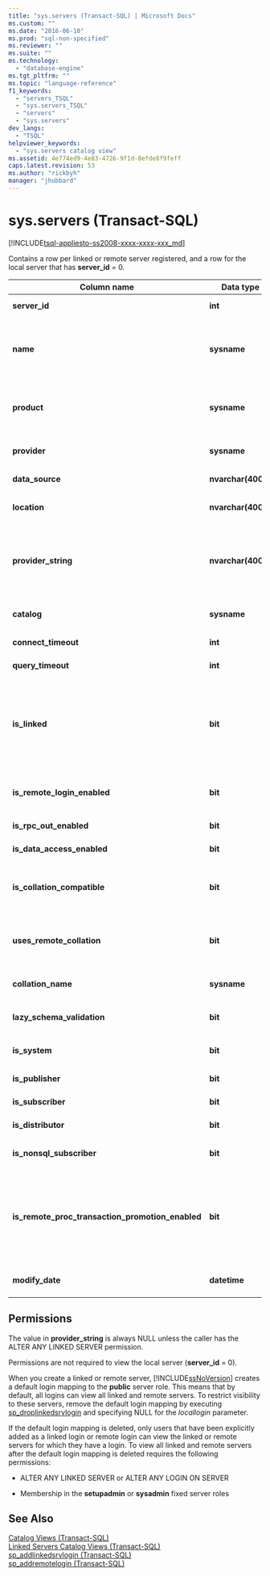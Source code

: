```yaml
---
title: "sys.servers (Transact-SQL) | Microsoft Docs"
ms.custom: ""
ms.date: "2016-06-10"
ms.prod: "sql-non-specified"
ms.reviewer: ""
ms.suite: ""
ms.technology: 
  - "database-engine"
ms.tgt_pltfrm: ""
ms.topic: "language-reference"
f1_keywords: 
  - "servers_TSQL"
  - "sys.servers_TSQL"
  - "servers"
  - "sys.servers"
dev_langs: 
  - "TSQL"
helpviewer_keywords: 
  - "sys.servers catalog view"
ms.assetid: 4e774ed9-4e83-4726-9f1d-8efde8f9feff
caps.latest.revision: 53
ms.author: "rickbyh"
manager: "jhubbard"
---
```

# sys.servers (Transact-SQL)
[!INCLUDE[tsql-appliesto-ss2008-xxxx-xxxx-xxx_md](../../../database-engine/configure/windows/includes/tsql-appliesto-ss2008-xxxx-xxxx-xxx-md.md)]

  Contains a row per linked or remote server registered, and a row for the local server that has **server_id** = 0.  
  
  
|Column name|Data type|Description|  
|-----------------|---------------|-----------------|  
|**server_id**|**int**|Local ID of linked server.|  
|**name**|**sysname**|When **server_id** = 0, this is the server name.<br /><br /> When **server_id** >0 , this is the local name of linked server.|  
|**product**|**sysname**|Product name of the linked server. "SQL Server" indicates this is another instance of [!INCLUDE[ssNoVersion](../../../advanced-analytics/r-services/includes/ssnoversion-md.md)].|  
|**provider**|**sysname**|OLE DB provider name for connecting to linked server.|  
|**data_source**|**nvarchar(4000)**|OLE DB data source connection property.|  
|**location**|**nvarchar(4000)**|OLE DB location connection property. NULL if none.|  
|**provider_string**|**nvarchar(4000)**|OLE DB provider-string connection property.<br /><br /> Is NULL unless the caller has the ALTER ANY LINKED SERVER permission.|  
|**catalog**|**sysname**|OLEDB catalog connection property. NULL if none.|  
|**connect_timeout**|**int**|Connect time-out in seconds, 0 if none.|  
|**query_timeout**|**int**|Query time-out in seconds, 0 if none.|  
|**is_linked**|**bit**|0 = Is an old-style server added by using **sp_addserver**, with different RPC and distributed-transaction behavior.<br /><br /> 1 = Standard linked server.|  
|**is_remote_login_enabled**|**bit**|RPC option is set enabling incoming remote logins for this server.|  
|**is_rpc_out_enabled**|**bit**|Outgoing (from this server) RPC is enabled.|  
|**is_data_access_enabled**|**bit**|Server is enabled for distributed queries.|  
|**is_collation_compatible**|**bit**|Collation of remote data is assumed to be compatible with local data if no collation information is available.|  
|**uses_remote_collation**|**bit**|If 1, use the collation reported by the remote server; otherwise, use the collation specified by the next column.|  
|**collation_name**|**sysname**|Name of collation to use, or NULL if just use local.|  
|**lazy_schema_validation**|**bit**|If 1, schema validation is not checked at query startup.|  
|**is_system**|**bit**|This server can be accessed only by the internal system.|  
|**is_publisher**|**bit**|Server is a replication Publisher.|  
|**is_subscriber**|**bit**|Server is a replication Subscriber.|  
|**is_distributor**|**bit**|Server is a replication Distributor.|  
|**is_nonsql_subscriber**|**bit**|Server is a non-SQL Server replication Subscriber.|  
|**is_remote_proc_transaction_promotion_enabled**|**bit**|If 1, calling a remote stored procedure starts a distributed transaction and enlists the transaction with MS DTC. For more information, see [sp_serveroption &#40;Transact-SQL&#41;](../../../relational-databases/reference/system-stored-procedures/sp-serveroption-transact-sql.md).|  
|**modify_date**|**datetime**|Date that server information was last changed.|  
  
## Permissions  
 The value in **provider_string** is always NULL unless the caller has the ALTER ANY LINKED SERVER permission.  
  
 Permissions are not required to view the local server (**server_id** = 0).  
  
 When you create a linked or remote server, [!INCLUDE[ssNoVersion](../../../advanced-analytics/r-services/includes/ssnoversion-md.md)] creates a default login mapping to the **public** server role. This means that by default, all logins can view all linked and remote servers. To restrict visibility to these servers, remove the default login mapping by executing [sp_droplinkedsrvlogin](../../../relational-databases/reference/system-stored-procedures/sp-droplinkedsrvlogin-transact-sql.md) and specifying NULL for the *locallogin* parameter.  
  
 If the default login mapping is deleted, only users that have been explicitly added as a linked login or remote login can view the linked or remote servers for which they have a login. To view all linked and remote servers after the default login mapping is deleted requires the following permissions:  
  
-   ALTER ANY LINKED SERVER or ALTER ANY LOGIN ON SERVER  
  
-   Membership in the **setupadmin** or **sysadmin** fixed server roles  
  
## See Also  
 [Catalog Views &#40;Transact-SQL&#41;](../../../relational-databases/reference/system-catalog-views/catalog-views-transact-sql.md)   
 [Linked Servers Catalog Views &#40;Transact-SQL&#41;](../../../relational-databases/reference/system-catalog-views/linked-servers-catalog-views-transact-sql.md)   
 [sp_addlinkedsrvlogin &#40;Transact-SQL&#41;](../../../relational-databases/reference/system-stored-procedures/sp-addlinkedsrvlogin-transact-sql.md)   
 [sp_addremotelogin &#40;Transact-SQL&#41;](../../../relational-databases/reference/system-stored-procedures/sp-addremotelogin-transact-sql.md)  
  
  